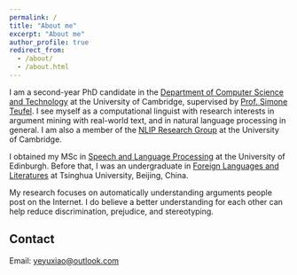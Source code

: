 ```yaml
---
permalink: /
title: "About me"
excerpt: "About me"
author_profile: true
redirect_from: 
  - /about/
  - /about.html
---
```


I am a second-year PhD candidate in the [Department of Computer Science and Technology](https://www.cl.cam.ac.uk/) at the University of Cambridge, supervised by [Prof. Simone Teufel](https://www.cl.cam.ac.uk/~sht25/). I see myself as a computational linguist with research interests in argument mining with real-world text, and in natural language processing in general. I am also a member of the [NLIP Research Group](https://www.cl.cam.ac.uk/research/nl/) at the University of Cambridge.

I obtained my MSc in [Speech and Language Processing](https://www.ed.ac.uk/ppls/linguistics-and-english-language/prospective/postgraduate/msc/speech-language-processing) at the University of Edinburgh. Before that, I was an undergraduate in [Foreign Languages and Literatures](http://www.dfll.tsinghua.edu.cn/dfllen/) at Tsinghua University, Beijing, China.

My research focuses on automatically understanding arguments people post on the Internet. I do believe a better understanding for each other can help reduce discrimination, prejudice, and stereotyping.


Contact
------
Email: yeyuxiao@outlook.com

